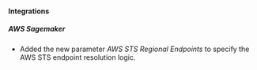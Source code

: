 
#### Integrations

##### AWS Sagemaker

- Added the new parameter *AWS STS Regional Endpoints* to specify the AWS STS endpoint resolution logic.
